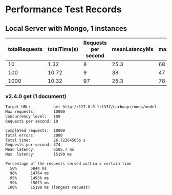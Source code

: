 # Performance Test Records

## Local Server with Mongo, 1 instances

| totalRequests | totalTime(s) | Requests per second | meanLatencyMs | maxLatencyMs |
|-|-|-|-|-|
| 10 | 1.32 | 8 | 25.3 | 68 |
| 100 | 10.72 | 9 | 38 | 47 |
| 1000 | 10.32 | 97 | 25.3 | 78 |

### v2.4.0 get (1 document)

```txt
Target URL:          get http://127.0.0.1:1337/carboapi/noop/model
Max requests:        10000
Concurrency level:   100
Requests per second: 10

Completed requests:  10000
Total errors:        3000
Total time:          26.722645656 s
Requests per second: 374
Mean latency:        6505.7 ms
Max  latency:        15199 ms

Percentage of the requests served within a certain time
  50%      5844 ms
  90%      14764 ms
  95%      14936 ms
  99%      15073 ms
 100%      15199 ms (longest request)
```
